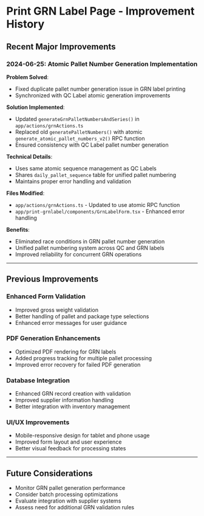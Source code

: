 # Print GRN Label Page - Improvement History

## Recent Major Improvements

### 2024-06-25: Atomic Pallet Number Generation Implementation

**Problem Solved**: 
- Fixed duplicate pallet number generation issue in GRN label printing
- Synchronized with QC Label atomic generation improvements

**Solution Implemented**:
- Updated `generateGrnPalletNumbersAndSeries()` in `app/actions/grnActions.ts`
- Replaced old `generatePalletNumbers()` with atomic `generate_atomic_pallet_numbers_v2()` RPC function
- Ensured consistency with QC Label pallet number generation

**Technical Details**:
- Uses same atomic sequence management as QC Labels
- Shares `daily_pallet_sequence` table for unified pallet numbering
- Maintains proper error handling and validation

**Files Modified**:
- `app/actions/grnActions.ts` - Updated to use atomic RPC function
- `app/print-grnlabel/components/GrnLabelForm.tsx` - Enhanced error handling

**Benefits**:
- Eliminated race conditions in GRN pallet number generation
- Unified pallet numbering system across QC and GRN labels
- Improved reliability for concurrent GRN operations

---

## Previous Improvements

### Enhanced Form Validation
- Improved gross weight validation
- Better handling of pallet and package type selections
- Enhanced error messages for user guidance

### PDF Generation Enhancements
- Optimized PDF rendering for GRN labels
- Added progress tracking for multiple pallet processing
- Improved error recovery for failed PDF generation

### Database Integration
- Enhanced GRN record creation with validation
- Improved supplier information handling
- Better integration with inventory management

### UI/UX Improvements
- Mobile-responsive design for tablet and phone usage
- Improved form layout and user experience
- Better visual feedback for processing states

---

## Future Considerations

- Monitor GRN pallet generation performance
- Consider batch processing optimizations
- Evaluate integration with supplier systems
- Assess need for additional GRN validation rules 